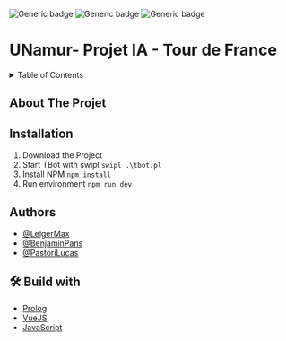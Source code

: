 
![Generic badge](https://img.shields.io/badge/STATUT-DEV-blue.svg)   ![Generic badge](https://img.shields.io/badge/VERSION-2.0-green.svg) ![Generic badge](https://img.shields.io/badge/SCHOOL_PROJET-UNamur-green.svg)


# UNamur- Projet IA - Tour de France

<details>
  <summary>Table of Contents</summary>
  <ol>
    <li>
      <a href="#about-the-project">About The Project</a>
    </li>
    <li><a href="#authors">Authors</a></li>
    <li><a href="#-build-with">Build with</a></li>
  </ol>
</details>


## About The Projet

## Installation
1. Download the Project
2. Start TBot with swipl ```swipl .\tbot.pl``` 
3. Install NPM ``` npm install ```
4. Run environment ``` npm run dev ```

    
## Authors
- [@LeigerMax](https://github.com/LeigerMax) 
- [@BenjaminPans](https://github.com/BenjaminPans) 
- [@PastoriLucas](https://github.com/PastoriLucas) 


## 🛠 Build with
- [Prolog](https://www.swi-prolog.org/)
- [VueJS](https://vuejs.org/)
- [JavaScript](https://www.javascript.com/) 



